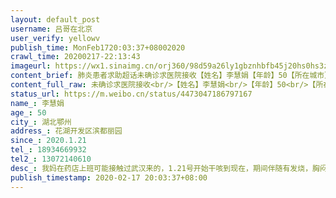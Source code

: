 ```yaml
---
layout: default_post
username: 吕哥在北京
user_verify: yellowv
publish_time: MonFeb1720:03:37+08002020
crawl_time: 20200217-22:13:43
imageurl: https://wx1.sinaimg.cn/orj360/98d59a26ly1gbznhbfb45j20hs0hs3zq.jpg
content_brief: 肺炎患者求助超话未确诊求医院接收【姓名】李慧娟【年龄】50【所在城市】湖北鄂州【所在小区、社区】花湖开发区滨都丽园【患病时间】2020.1.21【联系方式】18934669932【其他紧急联系人】13072140610【病情描述】 我妈在药店上班可能接触过武汉来的，1.21号开始干咳到现在，期间伴随有发烧 ...全文
content_full_raw: 未确诊求医院接收<br/>【姓名】李慧娟<br/>【年龄】50<br/>【所在城市】湖北鄂州<br/>【所在小区、社区】花湖开发区滨都丽园<br/>【患病时间】2020.1.21<br/>【联系方式】18934669932<br/>【其他紧急联系人】13072140610<br/>【病情描述】我妈在药店上班可能接触过武汉来的，1.21号开始干咳到现在，期间伴随有发烧，胸闷，四肢无力等症状。做了ct说肺部有感染，去验血白细胞偏低红细胞偏高。这个地方黄石医院不接收，花湖卫生诊所既没办法确诊也没办法送到鄂州那边的医院，真的很无助<adata-url="http://t.cn/ELT0hke"href="http://weibo.com/p/1001018008611000000000000"data-hide=""><spanclass='url-icon'><imgstyle='width:1rem;height:1rem'src='https://h5.sinaimg.cn/upload/2015/09/25/3/timeline_card_small_location_default.png'></span><spanclass="surl-text">北京</span></a>
status_url: https://m.weibo.cn/status/4473047186797167
name_: 李慧娟
age_: 50
city_: 湖北鄂州
address_: 花湖开发区滨都丽园
since_: 2020.1.21
tel_: 18934669932
tel2_: 13072140610
desc_: 我妈在药店上班可能接触过武汉来的，1.21号开始干咳到现在，期间伴随有发烧，胸闷，四肢无力等症状。做了ct说肺部有感染，去验血白细胞偏低红细胞偏高。这个地方黄石医院不接收，花湖卫生诊所既没办法确诊也没办法送到鄂州那边的医院，真的很无助<adata-url="http//t.cn/ELT0hke"href="http//weibo.com/p/1001018008611000000000000"data-hide=""><spanclass='url-icon'><imgstyle='width1rem;height1rem'src='https//h5.sinaimg.cn/upload/2015/09/25/3/timeline_card_small_location_default.png'></span><spanclass="surl-text">北京</span></a>
publish_timestamp: 2020-02-17 20:03:37+08:00
---
```

